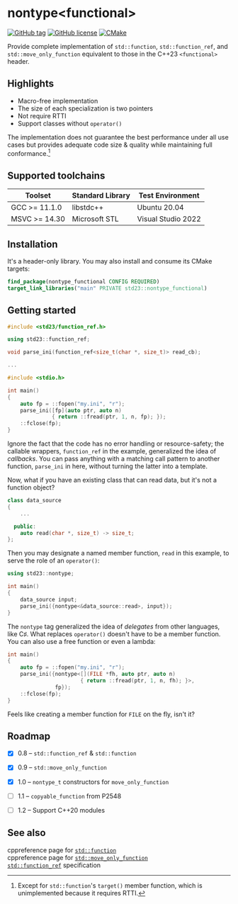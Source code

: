 # nontype\<functional\>

[![GitHub tag](https://img.shields.io/github/v/tag/zhihaoy/nontype_functional?sort=semver)](https://github.com/zhihaoy/nontype_functional/tags)
[![GitHub license](https://img.shields.io/github/license/zhihaoy/nontype_functional)](https://github.com/zhihaoy/nontype_functional/blob/main/LICENSE)
[![CMake](https://github.com/zhihaoy/nontype_functional/actions/workflows/cmake.yml/badge.svg)](https://github.com/zhihaoy/nontype_functional/actions/workflows/cmake.yml)


Provide complete implementation of `std::function`, `std::function_ref`, and `std::move_only_function` equivalent to those in the C++23 `<functional>` header.

## Highlights

- Macro-free implementation
- The size of each specialization is two pointers
- Not require RTTI
- Support classes without `operator()`

The implementation does not guarantee the best performance under all use cases but provides adequate code size & quality while maintaining full conformance.[^1]


## Supported toolchains

| Toolset              | Standard Library | Test Environment   |
| -------------------- | ---------------- | ------------------ |
| GCC >= 11.1.0        | libstdc++        | Ubuntu 20.04       |
| MSVC >= 14.30        | Microsoft STL    | Visual Studio 2022 |


## Installation

It's a header-only library. You may also install and consume its CMake targets:

```cmake
find_package(nontype_functional CONFIG REQUIRED)
target_link_libraries("main" PRIVATE std23::nontype_functional)
```


## Getting started

```cpp
#include <std23/function_ref.h>

using std23::function_ref;

void parse_ini(function_ref<size_t(char *, size_t)> read_cb);

...

#include <stdio.h>

int main()
{
    auto fp = ::fopen("my.ini", "r");
    parse_ini([fp](auto ptr, auto n)
              { return ::fread(ptr, 1, n, fp); });
    ::fclose(fp);
}
```

Ignore the fact that the code has no error handling or resource-safety; the callable wrappers, `function_ref` in the example, generalized the idea of *callbacks*. You can pass anything with a matching call pattern to another function, `parse_ini` in here, without turning the latter into a template.

Now, what if you have an existing class that can read data, but it's not a function object?

```cpp
class data_source
{
    ...

  public:
    auto read(char *, size_t) -> size_t;
};
```

Then you may designate a named member function, `read` in this example, to serve the role of an `operator()`:

```cpp
using std23::nontype;

int main()
{
    data_source input;
    parse_ini({nontype<&data_source::read>, input});
}
```

The `nontype` tag generalized the idea of *delegates* from other languages, like C&sharp;. What replaces `operator()` doesn't have to be a member function. You can also use a free function or even a lambda:

```cpp
int main()
{
    auto fp = ::fopen("my.ini", "r");
    parse_ini({nontype<[](FILE *fh, auto ptr, auto n)
                       { return ::fread(ptr, 1, n, fh); }>,
               fp});
    ::fclose(fp);
}
```

Feels like creating a member function for `FILE` on the fly, isn't it?


## Roadmap

- [x] 0.8 – `std::function_ref` & `std::function`
- [x] 0.9 – `std::move_only_function`
- [x] 1.0 – `nontype_t` constructors for `move_only_function`
- [ ] 1.1 – `copyable_function` from P2548
- [ ] 1.2 – Support C++20 modules


## See also

cppreference page for [`std::function`](https://en.cppreference.com/w/cpp/utility/functional/function)
<br/>
cppreference page for [`std::move_only_function`](https://en.cppreference.com/w/cpp/utility/functional/move_only_function)
<br/>
[`std::function_ref`](https://wg21.link/p0792r12#Wording) specification


[^1]: Except for `std::function`'s `target()` member function, which is unimplemented because it requires RTTI.